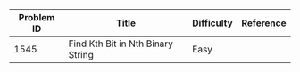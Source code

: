 | Problem ID | Title | Difficulty | Reference
| --- | --- | --- | ---
| 1545 | Find Kth Bit in Nth Binary String | Easy | 
